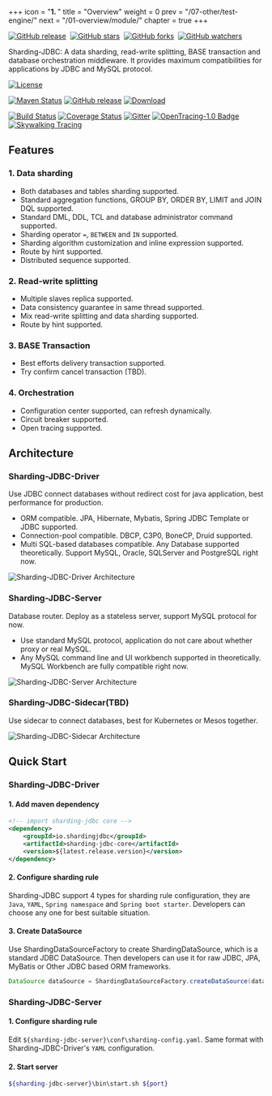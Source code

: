 +++
icon = "<b>1. </b>"
title = "Overview"
weight = 0
prev = "/07-other/test-engine/"
next = "/01-overview/module/"
chapter = true
+++

[![GitHub release](https://img.shields.io/github/release/shardingjdbc/sharding-jdbc.svg?style=social&label=Release)](https://github.com/shardingjdbc/sharding-jdbc/releases)&nbsp;
[![GitHub stars](https://img.shields.io/github/stars/shardingjdbc/sharding-jdbc.svg?style=social&label=Star)](https://github.com/shardingjdbc/sharding-jdbc/stargazers)&nbsp;
[![GitHub forks](https://img.shields.io/github/forks/shardingjdbc/sharding-jdbc.svg?style=social&label=Fork)](https://github.com/shardingjdbc/sharding-jdbc/fork)&nbsp;
[![GitHub watchers](https://img.shields.io/github/watchers/shardingjdbc/sharding-jdbc.svg?style=social&label=Watch)](https://github.com/shardingjdbc/sharding-jdbc/watchers)

Sharding-JDBC: A data sharding, read-write splitting, BASE transaction and database orchestration middleware. It provides maximum compatibilities for applications by JDBC and MySQL protocol.

[![License](https://img.shields.io/badge/license-Apache%202-4EB1BA.svg)](https://www.apache.org/licenses/LICENSE-2.0.html)

[![Maven Status](https://maven-badges.herokuapp.com/maven-central/io.shardingjdbc/sharding-jdbc/badge.svg)](https://maven-badges.herokuapp.com/maven-central/io.shardingjdbc/sharding-jdbc)
[![GitHub release](https://img.shields.io/github/release/shardingjdbc/sharding-jdbc.svg)](https://github.com/shardingjdbc/sharding-jdbc/releases)
[![Download](https://img.shields.io/badge/release-download-orange.svg)](https://github.com/shardingjdbc/sharding-jdbc-doc/raw/master/dist/sharding-jdbc-server-2.1.0-SNAPSHOT-assembly.tar.gz)

[![Build Status](https://secure.travis-ci.org/shardingjdbc/sharding-jdbc.png?branch=master)](https://travis-ci.org/shardingjdbc/sharding-jdbc)
[![Coverage Status](https://codecov.io/github/shardingjdbc/sharding-jdbc/coverage.svg?branch=master)](https://codecov.io/github/shardingjdbc/sharding-jdbc?branch=master)
[![Gitter](https://badges.gitter.im/Sharding-JDBC/shardingjdbc.svg)](https://gitter.im/Sharding-JDBC/shardingjdbc?utm_source=badge&utm_medium=badge&utm_campaign=pr-badge)
[![OpenTracing-1.0 Badge](https://img.shields.io/badge/OpenTracing--1.0-enabled-blue.svg)](http://opentracing.io)
[![Skywalking Tracing](https://img.shields.io/badge/Skywalking%20Tracing-enable-brightgreen.svg)](https://github.com/OpenSkywalking/skywalking)

## Features

### 1. Data sharding
* Both databases and tables sharding supported.
* Standard aggregation functions, GROUP BY, ORDER BY, LIMIT and JOIN DQL supported.
* Standard DML, DDL, TCL and database administrator command supported.
* Sharding operator `=`, `BETWEEN` and `IN` supported.
* Sharding algorithm customization and inline expression supported.
* Route by hint supported.
* Distributed sequence supported.

### 2. Read-write splitting
* Multiple slaves replica supported. 
* Data consistency guarantee in same thread supported.
* Mix read-write splitting and data sharding supported.
* Route by hint supported.

### 3. BASE Transaction
* Best efforts delivery transaction supported.
* Try confirm cancel transaction (TBD).

### 4. Orchestration
* Configuration center supported, can refresh dynamically.
* Circuit breaker supported.
* Open tracing supported.

## Architecture

### Sharding-JDBC-Driver

Use JDBC connect databases without redirect cost for java application, best performance for production.

* ORM compatible. JPA, Hibernate, Mybatis, Spring JDBC Template or JDBC supported.
* Connection-pool compatible. DBCP, C3P0, BoneCP, Druid supported.
* Multi SQL-based databases compatible. Any Database supported theoretically. Support MySQL, Oracle, SQLServer and PostgreSQL right now.

![Sharding-JDBC-Driver Architecture](http://ovfotjrsi.bkt.clouddn.com/driver_brief_en.png)

### Sharding-JDBC-Server

Database router. Deploy as a stateless server, support MySQL protocol for now.

* Use standard MySQL protocol, application do not care about whether proxy or real MySQL.
* Any MySQL command line and UI workbench supported in theoretically. MySQL Workbench are fully compatible right now.

![Sharding-JDBC-Server Architecture](http://ovfotjrsi.bkt.clouddn.com/server_brief_en.png)

### Sharding-JDBC-Sidecar(TBD)

Use sidecar to connect databases, best for Kubernetes or Mesos together.

![Sharding-JDBC-Sidecar Architecture](http://ovfotjrsi.bkt.clouddn.com/sidecar_brief_en.png)

## Quick Start

### Sharding-JDBC-Driver

#### 1. Add maven dependency

```xml
<!-- import sharding-jdbc core -->
<dependency>
    <groupId>io.shardingjdbc</groupId>
    <artifactId>sharding-jdbc-core</artifactId>
    <version>${latest.release.version}</version>
</dependency>
```

#### 2. Configure sharding rule

Sharding-JDBC support 4 types for sharding rule configuration, they are `Java`, `YAML`, `Spring namespace` and `Spring boot starter`. Developers can choose any one for best suitable situation.

#### 3. Create DataSource

Use ShardingDataSourceFactory to create ShardingDataSource, which is a standard JDBC DataSource. Then developers can use it for raw JDBC, JPA, MyBatis or Other JDBC based ORM frameworks.

```java
DataSource dataSource = ShardingDataSourceFactory.createDataSource(dataSourceMap, shardingRuleConfig);
```

### Sharding-JDBC-Server

#### 1. Configure sharding rule

Edit `${sharding-jdbc-server}\conf\sharding-config.yaml`. Same format with Sharding-JDBC-Driver's `YAML` configuration. 

#### 2. Start server

```sh
${sharding-jdbc-server}\bin\start.sh ${port}
```
